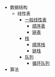 - 数据结构
  - 线性表
    - [一般线性表](数据结构/线性表/一般线性表/线性表.md)
      - [顺序表](数据结构/线性表/一般线性表/顺序表/顺序表.md)
      - [链表](数据结构/线性表/一般线性表/链表/链表.md)
    - [栈](数据结构/线性表/栈/栈.md)
      - [顺序栈](数据结构/线性表/栈/顺序栈/顺序栈.md)
      - [链栈](数据结构/线性表/栈/链栈/链栈.md)
    - [队列](数据结构/线性表/队列/队列.md)
      - [循环队列](数据结构/线性表/队列/循环队列/循环队列.md)
- 算法